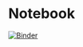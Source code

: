 # Notebook

[![Binder](https://mybinder.org/badge_logo.svg)](https://mybinder.org/v2/gh/gideon116/clustergrammer_not_organized/HEAD)

